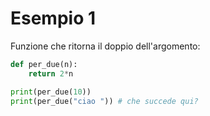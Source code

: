# Esempio 1

Funzione che ritorna il doppio dell'argomento:

```python
def per_due(n):
    return 2*n 

print(per_due(10))
print(per_due("ciao ")) # che succede qui?
```